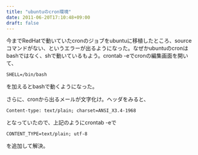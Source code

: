```yaml
---
title: "ubuntuのcron環境"
date: 2011-06-20T17:10:48+09:00
draft: false
---
```


今までRedHatで動いていたcronのジョブをubuntuに移植したところ、sourceコマンドがない、というエラーが出るようになった。なぜかubuntuのcronはbashではなく、shで動いているもよう。crontab -eでcronの編集画面を開いて、
```
SHELL=/bin/bash
```
を加えるとbashで動くようになった。

さらに、cronから出るメールが文字化け。ヘッダをみると、
```
Content-type: text/plain; charset=ANSI_X3.4-1968
```
となっていたので、上記のようにcrontab -eで
```
CONTENT_TYPE=text/plain; utf-8
```
を追加して解決。